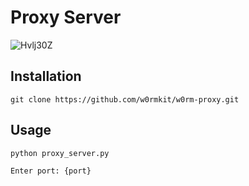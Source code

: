 # Proxy Server
![Hvlj30Z](https://user-images.githubusercontent.com/50083093/58200501-97531f80-7cdb-11e9-80f6-71579762e929.png)

## Installation

```
git clone https://github.com/w0rmkit/w0rm-proxy.git
```

## Usage


```
python proxy_server.py
```


```
Enter port: {port}
```

